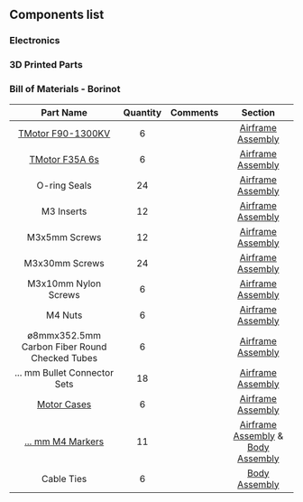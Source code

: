 ## Components list

### Electronics

### 3D Printed Parts

### Bill of Materials - Borinot

| Part Name | Quantity | Comments | Section |
|:-:|:-:|:-:|:-:|
| [TMotor F90-1300KV](https://store.tmotor.com/goods.php?id=1064) | 6 | | [Airframe Assembly](building_instructions.md#airframe-assembly) |
| [TMotor F35A 6s](https://store.tmotor.com/goods.php?id=1176)    | 6 | | [Airframe Assembly](building_instructions.md#airframe-assembly) |
| O-ring Seals | 24 | | [Airframe Assembly](building_instructions.md#airframe-assembly) |
| M3 Inserts | 12 | | [Airframe Assembly](building_instructions.md#airframe-assembly) |
| M3x5mm Screws | 12 | | [Airframe Assembly](building_instructions.md#airframe-assembly) |
| M3x30mm Screws | 24 | | [Airframe Assembly](building_instructions.md#airframe-assembly) |
| M3x10mm Nylon Screws | 6 | | [Airframe Assembly](building_instructions.md#airframe-assembly) |
| M4 Nuts | 6 | | [Airframe Assembly](building_instructions.md#airframe-assembly) |
| ø8mmx352.5mm Carbon Fiber Round Checked Tubes | 6 | | [Airframe Assembly](building_instructions.md#airframe-assembly) |
| ... mm Bullet Connector Sets | 18 | | [Airframe Assembly](building_instructions.md#airframe-assembly) |
| [Motor Cases](cad_files/motor_case/) | 6 | | [Airframe Assembly](building_instructions.md#airframe-assembly) |
| [... mm M4 Markers](https://optitrack.com/accessories/markers/#mcm-12.7-m4-10) | 11 | | [Airframe Assembly](building_instructions.md#airframe-assembly) & [Body Assembly](building_instructions.md#body-assembly)|
| Cable Ties | 6 | | [Body Assembly](building_instructions.md#body-assembly) |
